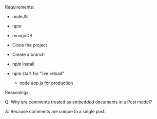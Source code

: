 Requirements:
- nodeJS
- npm
- mongoDB

- Clone the project
- Create a branch
- npm install
- npm start for "live reload"
	- node app.js for production


Reasonings:

Q: Why are comments treated as embedded documents in a Post model?

A: Because comments are unique to a single post.